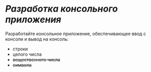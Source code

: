 # *Разработка консольного приложения*

Разработайте консольное приложение, обеспечивающее ввод с консоли и вывод на консоль:
- строки
- целого числа
- ~~вещественного числа~~
- ~~символа~~